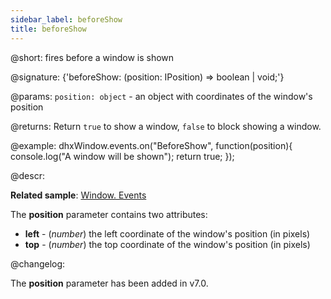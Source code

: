 ```yaml
---
sidebar_label: beforeShow
title: beforeShow
---          
```


@short: fires before a window is shown

@signature: {'beforeShow: (position: IPosition) => boolean | void;'}

@params:
`position: object` - an object with coordinates of the window's position

@returns:
Return `true` to show a window, `false` to block showing a window.

@example:
dhxWindow.events.on("BeforeShow", function(position){
    console.log("A window will be shown");
    return true;
});

@descr:

**Related sample**: [Window. Events](https://snippet.dhtmlx.com/jfu4upwd)

The **position** parameter contains two attributes:

- **left** - (*number*) the left coordinate of the window's position (in pixels)
- **top** - (*number*) the top coordinate of the window's position (in pixels)

@changelog:

The **position** parameter has been added in v7.0.

[comment]: # (@related: window/handling_events.md)
